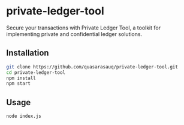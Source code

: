 # private-ledger-tool

Secure your transactions with Private Ledger Tool, a toolkit for implementing private and confidential ledger solutions.

## Installation

```bash
git clone https://github.com/quasarasauq/private-ledger-tool.git
cd private-ledger-tool
npm install
npm start
```

## Usage
```bash
node index.js
```
